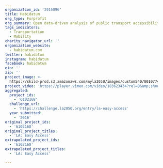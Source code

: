 ```yaml
---
organization_id: '2016096'
title: Habidatum
org_type: Forprofit
org_summary: Open data-driven analysis of public transport accessibility in space-time
tags_indicators:
  - Transportation
  - Mobility
charity_navigator_url: ''
organization_website:
  - habidatum.com
twitter: habidatum
instagram: habidatum
facebook: habidatum
ein: ''
zip: ''
project_image: >-
  https://skild-prod.s3.amazonaws.com/myla2050/images/custom540/8010774165741-team91.png
project_video: 'https://player.vimeo.com/video/183623434?rel=0&amp;showinfo=0'
aggregated:
  project_ids:
    - '6102168'
  challenge_url:
    - 'https://challenge.la2050.org/entry/la-easy-access'
  year_submitted:
    - '2016'
original_project_ids:
  - '6102168'
original_project_titles:
  - 'LA: Easy Access'
extrapolated_project_ids:
  - '6102168'
extrapolated_project_titles:
  - 'LA: Easy Access'

---
```

